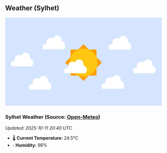 ## Weather (Sylhet)
![](/weather.webp)
<!-- WEATHER-START -->
### Sylhet Weather (Source: [Open-Meteo](https://open-meteo.com))
_Updated: 2025-10-11 20:40 UTC_
* 🌡️ **Current Temperature:** 24.5°C
* 💧 **Humidity:** 98%
<!-- WEATHER-END -->



















































































































































